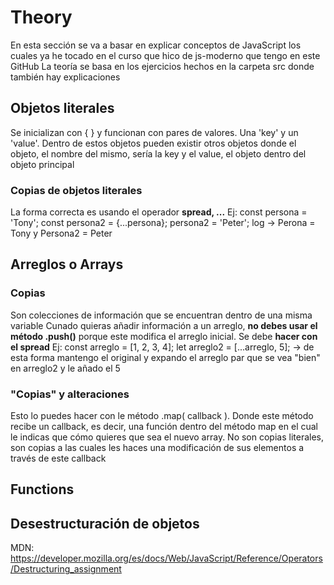 # Theory

En esta sección se va a basar en explicar conceptos de JavaScript los cuales ya he tocado en el curso que hico de js-moderno que tengo en este GitHub
La teoría se basa en los ejercicios hechos en la carpeta src donde también hay explicaciones

## Objetos literales

Se inicializan con { } y funcionan con pares de valores. Una 'key' y un 'value'.
Dentro de estos objetos pueden existir otros objetos donde el objeto, el nombre del mismo, sería la key y el value, el objeto dentro del objeto principal

### Copias de objetos literales

La forma correcta es usando el operador **spread, ...**
Ej:
  const persona = 'Tony';
  const persona2 = {...persona};
  persona2 = 'Peter';
  log -> Perona = Tony y Persona2 = Peter

## Arreglos o Arrays

### Copias

Son colecciones de información que se encuentran dentro de una misma variable
Cunado quieras añadir información a un arreglo, **no debes usar el método .push()** porque este modifica el arreglo inicial. Se debe **hacer con el spread**
Ej:
  const arreglo = [1, 2, 3, 4];
  let arreglo2 = [...arreglo, 5]; -> de esta forma mantengo el original y expando el arreglo par que se vea "bien" en arreglo2 y le añado el 5

### "Copias" y alteraciones

Esto lo puedes hacer con le método .map( callback ). Donde este método recibe un callback, es decir, una función dentro del método map en el cual le indicas que cómo quieres que sea el nuevo array. No son copias literales, son copias a las cuales les haces una modificación de sus elementos a través de este callback

## Functions

## Desestructuración de objetos

MDN: <https://developer.mozilla.org/es/docs/Web/JavaScript/Reference/Operators/Destructuring_assignment>
